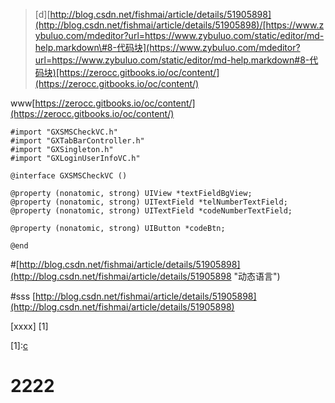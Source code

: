 > \[d\][http://blog.csdn.net/fishmai/article/details/51905898](http://blog.csdn.net/fishmai/article/details/51905898)/[https://www.zybuluo.com/mdeditor?url=https://www.zybuluo.com/static/editor/md-help.markdown\#8-代码块](https://www.zybuluo.com/mdeditor?url=https://www.zybuluo.com/static/editor/md-help.markdown#8-代码块)[https://zerocc.gitbooks.io/oc/content/](https://zerocc.gitbooks.io/oc/content/)

www[https://zerocc.gitbooks.io/oc/content/](https://zerocc.gitbooks.io/oc/content/)

```
#import "GXSMSCheckVC.h"
#import "GXTabBarController.h"
#import "GXSingleton.h"
#import "GXLoginUserInfoVC.h"

@interface GXSMSCheckVC ()

@property (nonatomic, strong) UIView *textFieldBgView;
@property (nonatomic, strong) UITextField *telNumberTextField;
@property (nonatomic, strong) UITextField *codeNumberTextField;

@property (nonatomic, strong) UIButton *codeBtn;

@end
```

\#[http://blog.csdn.net/fishmai/article/details/51905898](http://blog.csdn.net/fishmai/article/details/51905898 "动态语言")

\#sss [http://blog.csdn.net/fishmai/article/details/51905898](http://blog.csdn.net/fishmai/article/details/51905898)

\[xxxx\] \[1\]

\[1\]:[c](http://blog.csdn.net/fishmai/article/details/51905898)

# 2222



